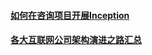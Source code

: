 #### [如何在咨询项目开展Inception](https://iamzhangyi.github.io/how-to-use-inception-in-consulting/)
#### [各大互联网公司架构演进之路汇总](https://mp.weixin.qq.com/s/3yyqjArjkovI2JQkvgT_yQ)
